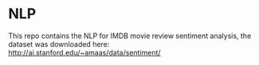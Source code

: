 # NLP
This repo contains the NLP for IMDB movie review sentiment analysis, the dataset was downloaded here: http://ai.stanford.edu/~amaas/data/sentiment/
